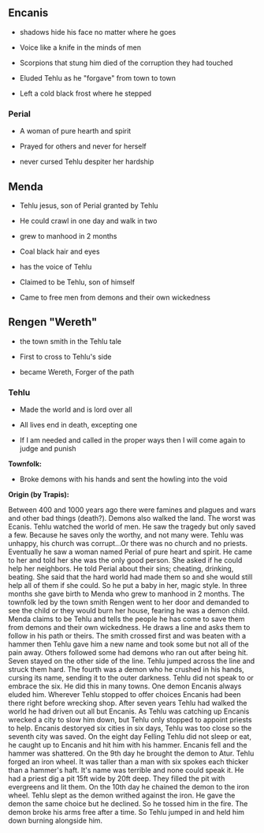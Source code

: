 ## Encanis

* shadows hide his face no matter where he goes

* Voice like a knife in the minds of men

* Scorpions that stung him died of the corruption they had touched

* Eluded Tehlu as he "forgave" from town to town

* Left a cold black frost where he stepped


### Perial

* A woman of pure hearth and spirit

* Prayed for others and never for herself

* never cursed Tehlu despiter her hardship


## Menda

* Tehlu jesus, son of Perial granted by Tehlu

* He could crawl in one day and walk in two

* grew to manhood in 2 months

* Coal black hair and eyes

* has the voice of Tehlu

* Claimed to be Tehlu, son of himself

* Came to free men from demons and their own wickedness


## Rengen "Wereth"

* the town smith in the Tehlu tale

* First to cross to Tehlu's side

* became Wereth, Forger of the path


### Tehlu

* Made the world and is lord over all

* All lives end in death, excepting one

* If I am needed and called in the proper ways then I will come again to judge and punish


**Townfolk:**

* Broke demons with his hands and sent the howling into the void

**Origin \(by Trapis\):**

Between 400 and 1000 years ago there were famines and plagues and wars and other bad things \(death?\). Demons also walked the land. The worst was Ecanis. Tehlu watched the world of men. He saw the tragedy but only saved a few. Because he saves only the worthy, and not many were. Tehlu was unhappy, his church was corrupt...Or there was no church and no priests. Eventually he saw a woman named Perial of pure heart and spirit. He came to her and told her she was the only good person. She asked if he could help her neighbors. He told Perial about their sins; cheating, drinking, beating. She said that the hard world had made them so and she would still help all of them if she could. So he put a baby in her, magic style. In three months she gave birth to Menda who grew to manhood in 2 months. The townfolk led by the town smith Rengen went to her door and demanded to see the child or they would burn her house, fearing he was a demon child. Menda claims to be Tehlu and tells the people he has come to save them from demons and their own wickedness. He draws a line and asks them to follow in his path or theirs. The smith crossed first and was beaten with a hammer then Tehlu gave him a new name and took some but not all of the pain away. Others followed some had demons who ran out after being hit. Seven stayed on the other side of the line. Tehlu jumped across the line and struck them hard. The fourth was a demon who he crushed in his hands, cursing its name, sending it to the outer darkness. Tehlu did not speak to or embrace the six. He did this in many towns. One demon Encanis always eluded him. Wherever Tehlu stopped to offer choices Encanis had been there right before wrecking shop. After seven years Tehlu had walked the world he had driven out all but Encanis. As Tehlu was catching up Encanis wrecked a city to slow him down, but Tehlu only stopped to appoint priests to help. Encanis destoryed six cities in six days, Tehlu was too close so the seventh city was saved. On the eight day Felling Tehlu did not sleep or eat, he caught up to Encanis and hit him with his hammer. Encanis fell and the hammer was shattered. On the 9th day he brought the demon to Atur. Tehlu forged an iron wheel. It was taller than a man with six spokes each thicker than a hammer's haft. It's name was terrible and none could speak it. He had a priest dig a pit 15ft wide by 20ft deep. They filled the pit with evergreens and lit them. On the 10th day he chained the demon to the iron wheel. Tehlu slept as the demon writhed against the iron. He gave the demon the same choice but he declined. So he tossed him in the fire. The demon broke his arms free after a time. So Tehlu jumped in and held him down burning alongside him.

